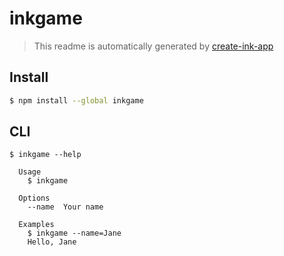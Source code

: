# inkgame

> This readme is automatically generated by [create-ink-app](https://github.com/vadimdemedes/create-ink-app)

## Install

```bash
$ npm install --global inkgame
```

## CLI

```
$ inkgame --help

  Usage
    $ inkgame

  Options
    --name  Your name

  Examples
    $ inkgame --name=Jane
    Hello, Jane
```
